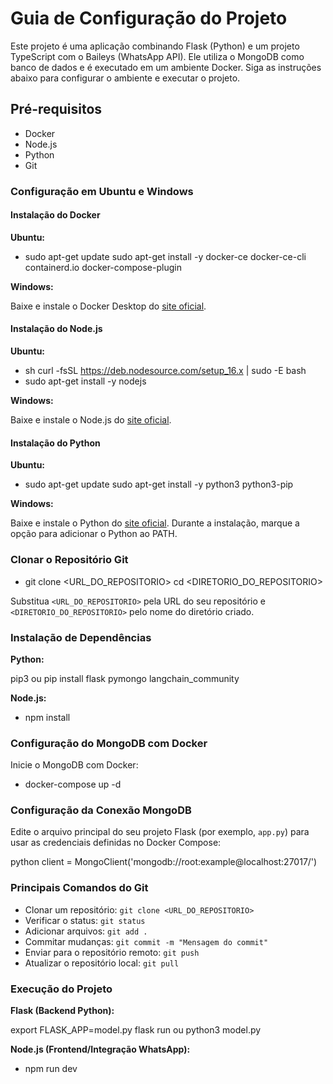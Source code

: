 # Guia de Configuração do Projeto

Este projeto é uma aplicação combinando Flask (Python) e um projeto TypeScript com o Baileys (WhatsApp API). Ele utiliza o MongoDB como banco de dados e é executado em um ambiente Docker. Siga as instruções abaixo para configurar o ambiente e executar o projeto.

## Pré-requisitos

- Docker
- Node.js
- Python
- Git

### Configuração em Ubuntu e Windows

#### Instalação do Docker

**Ubuntu:**

- sudo apt-get update sudo apt-get install -y docker-ce docker-ce-cli containerd.io docker-compose-plugin


**Windows:**

Baixe e instale o Docker Desktop do [site oficial](https://www.docker.com/products/docker-desktop).

#### Instalação do Node.js

**Ubuntu:**

- sh curl -fsSL https://deb.nodesource.com/setup_16.x | sudo -E bash 
- sudo apt-get install -y nodejs


**Windows:**

Baixe e instale o Node.js do [site oficial](https://nodejs.org/en/download/).

#### Instalação do Python

**Ubuntu:**

- sudo apt-get update sudo apt-get install -y python3 python3-pip



**Windows:**

Baixe e instale o Python do [site oficial](https://www.python.org/downloads/). Durante a instalação, marque a opção para adicionar o Python ao PATH.

### Clonar o Repositório Git

- git clone <URL_DO_REPOSITORIO> cd <DIRETORIO_DO_REPOSITORIO>


Substitua `<URL_DO_REPOSITORIO>` pela URL do seu repositório e `<DIRETORIO_DO_REPOSITORIO>` pelo nome do diretório criado.

### Instalação de Dependências

**Python:**

pip3 ou pip install flask pymongo langchain_community


**Node.js:**

- npm install


### Configuração do MongoDB com Docker
Inicie o MongoDB com Docker:
- docker-compose up -d


### Configuração da Conexão MongoDB

Edite o arquivo principal do seu projeto Flask (por exemplo, `app.py`) para usar as credenciais definidas no Docker Compose:

python client = MongoClient('mongodb://root:example@localhost:27017/')


### Principais Comandos do Git

- Clonar um repositório: `git clone <URL_DO_REPOSITORIO>`
- Verificar o status: `git status`
- Adicionar arquivos: `git add .`
- Commitar mudanças: `git commit -m "Mensagem do commit"`
- Enviar para o repositório remoto: `git push`
- Atualizar o repositório local: `git pull`

### Execução do Projeto

**Flask (Backend Python):**

export FLASK_APP=model.py flask run ou python3 model.py


**Node.js (Frontend/Integração WhatsApp):**

- npm run dev
